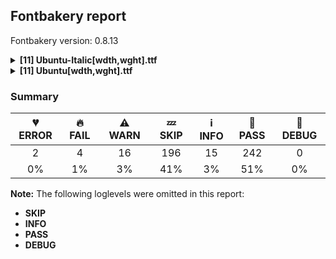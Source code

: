 ## Fontbakery report

Fontbakery version: 0.8.13

<details><summary><b>[11] Ubuntu-Italic[wdth,wght].ttf</b></summary><div><details><summary>💔 <b>ERROR:</b> Familyname must be unique according to namecheck.fontdata.com (<a href="https://font-bakery.readthedocs.io/en/stable/fontbakery/profiles/googlefonts.html#com.google.fonts/check/fontdata_namecheck">com.google.fonts/check/fontdata_namecheck</a>)</summary><div>


* 💔 **ERROR** Failed to access: http://namecheck.fontdata.com.
		This check relies on the external service http://namecheck.fontdata.com via the internet. While the service cannot be reached or does not respond this check is broken.

		You can exclude this check with the command line option:
		-x com.google.fonts/check/fontdata_namecheck

		Or you can wait until the service is available again.
		If the problem persists please report this issue at: https://github.com/googlefonts/fontbakery/issues

		Original error message:
		<class 'requests.exceptions.ConnectionError'> [code: namecheck-service]
</div></details><details><summary>🔥 <b>FAIL:</b> Copyright notices match canonical pattern in fonts (<a href="https://font-bakery.readthedocs.io/en/stable/fontbakery/profiles/googlefonts.html#com.google.fonts/check/font_copyright">com.google.fonts/check/font_copyright</a>)</summary><div>


* 🔥 **FAIL** Name Table entry: Copyright notices should match a pattern similar to: "Copyright 2019 The Familyname Project Authors (git url)"
But instead we have got:
"Copyright 2011, 2022, 2023 Canonical Ltd. Licensed under the Ubuntu Font Licence 1.0" [code: bad-notice-format]
</div></details><details><summary>🔥 <b>FAIL:</b> Check variable font instances (<a href="https://font-bakery.readthedocs.io/en/stable/fontbakery/profiles/googlefonts.html#com.google.fonts/check/fvar_instances">com.google.fonts/check/fvar_instances</a>)</summary><div>


* 🔥 **FAIL** fvar instances are incorrect:
- Delete additional instances

| Name | current | expected |
| :--- | :--- | :--- |
| Condensed Thin Italic | wdth=75.0, wght=100.0 | N/A |
| Condensed SemiBold Italic | wdth=75.0, wght=600.0 | N/A |
| Condensed Light Italic | wdth=75.0, wght=300.0 | N/A |
| Condensed Bold Italic | wdth=75.0, wght=700.0 | N/A |
| Condensed Italic | wdth=75.0, wght=400.0 | N/A |
| Condensed ExtraLight Italic | wdth=75.0, wght=200.0 | N/A |
| Condensed ExtraBold Italic | wdth=75.0, wght=800.0 | N/A |
| Condensed Medium Italic | wdth=75.0, wght=500.0 | N/A |
| Thin Italic | wdth=100.0, wght=100.0 | wdth=100.0, wght=100.0 |
| ExtraLight Italic | wdth=100.0, wght=200.0 | wdth=100.0, wght=200.0 |
| Light Italic | wdth=100.0, wght=300.0 | wdth=100.0, wght=300.0 |
| Italic | wdth=100.0, wght=400.0 | wdth=100.0, wght=400.0 |
| Medium Italic | wdth=100.0, wght=500.0 | wdth=100.0, wght=500.0 |
| SemiBold Italic | wdth=100.0, wght=600.0 | wdth=100.0, wght=600.0 |
| Bold Italic | wdth=100.0, wght=700.0 | wdth=100.0, wght=700.0 |
| ExtraBold Italic | wdth=100.0, wght=800.0 | wdth=100.0, wght=800.0 | [code: bad-fvar-instances]
</div></details><details><summary>⚠ <b>WARN:</b> Glyphs are similiar to Google Fonts version? (<a href="https://font-bakery.readthedocs.io/en/stable/fontbakery/profiles/googlefonts.html#com.google.fonts/check/production_glyphs_similarity">com.google.fonts/check/production_glyphs_similarity</a>)</summary><div>


* ⚠ **WARN** Following glyphs differ greatly from Google Fonts version:
	* A
	* AE
	* AEacute
	* Aacute
	* Abreve
	* Acircumflex
	* Adieresis
	* Agrave
	* Alpha
	* Alphatonos and 959 more.

Use -F or --full-lists to disable shortening of long lists.
</div></details><details><summary>⚠ <b>WARN:</b> Is there kerning info for non-ligated sequences? (<a href="https://font-bakery.readthedocs.io/en/stable/fontbakery/profiles/googlefonts.html#com.google.fonts/check/kerning_for_non_ligated_sequences">com.google.fonts/check/kerning_for_non_ligated_sequences</a>)</summary><div>


* ⚠ **WARN** GPOS table lacks kerning info for the following non-ligated sequences:

	- f + f

	- f + i

	- i + f

	- f + l

	- l + f 

	- i + l [code: lacks-kern-info]
</div></details><details><summary>⚠ <b>WARN:</b> Ensure fonts have ScriptLangTags declared on the 'meta' table. (<a href="https://font-bakery.readthedocs.io/en/stable/fontbakery/profiles/googlefonts.html#com.google.fonts/check/meta/script_lang_tags">com.google.fonts/check/meta/script_lang_tags</a>)</summary><div>


* ⚠ **WARN** This font file does not have a 'meta' table. [code: lacks-meta-table]
</div></details><details><summary>⚠ <b>WARN:</b> Check font contains no unreachable glyphs (<a href="https://font-bakery.readthedocs.io/en/stable/fontbakery/profiles/universal.html#com.google.fonts/check/unreachable_glyphs">com.google.fonts/check/unreachable_glyphs</a>)</summary><div>


* ⚠ **WARN** The following glyphs could not be reached by codepoint or substitution rules:

	- IJacute

	- NULL

	- ampersand.001

	- ijacute 

	- uni030C.alt
 [code: unreachable-glyphs]
</div></details><details><summary>⚠ <b>WARN:</b> Does the font contain a soft hyphen? (<a href="https://font-bakery.readthedocs.io/en/stable/fontbakery/profiles/universal.html#com.google.fonts/check/soft_hyphen">com.google.fonts/check/soft_hyphen</a>)</summary><div>


* ⚠ **WARN** This font has a 'Soft Hyphen' character. [code: softhyphen]
</div></details><details><summary>⚠ <b>WARN:</b> Detect any interpolation issues in the font. (<a href="https://font-bakery.readthedocs.io/en/stable/fontbakery/profiles/universal.html#com.google.fonts/check/interpolation_issues">com.google.fonts/check/interpolation_issues</a>)</summary><div>


* ⚠ **WARN** Interpolation issues were found in the font: 	- Contour 1 start point differs in glyph 'zero' between location <fontTools.ttLib.ttGlyphSet._TTGlyphSetGlyf object at 0x1209b47c0> and location <fontTools.ttLib.ttGlyphSet._TTGlyphSetGlyf object at 0x11f039490>

	- Contour 1 start point differs in glyph 'o' between location <fontTools.ttLib.ttGlyphSet._TTGlyphSetGlyf object at 0x1209b47c0> and location <fontTools.ttLib.ttGlyphSet._TTGlyphSetGlyf object at 0x11f039490>

	- Contour 1 start point differs in glyph 'ohorn' between location <fontTools.ttLib.ttGlyphSet._TTGlyphSetGlyf object at 0x1209b47c0> and location <fontTools.ttLib.ttGlyphSet._TTGlyphSetGlyf object at 0x11f039490>

	- Contour 1 start point differs in glyph 'uni01A3' between location <fontTools.ttLib.ttGlyphSet._TTGlyphSetGlyf object at 0x1209b47c0> and location <fontTools.ttLib.ttGlyphSet._TTGlyphSetGlyf object at 0x11f039490>

	- Contour 1 start point differs in glyph 'uni01EB' between location <fontTools.ttLib.ttGlyphSet._TTGlyphSetGlyf object at 0x1209b47c0> and location <fontTools.ttLib.ttGlyphSet._TTGlyphSetGlyf object at 0x11f039490>

	- Contour 1 start point differs in glyph 'yucy' between location <fontTools.ttLib.ttGlyphSet._TTGlyphSetGlyf object at 0x1209b47c0> and location <fontTools.ttLib.ttGlyphSet._TTGlyphSetGlyf object at 0x11f039490> 

	- Contour order differs in glyph 'ijacute': [0, 1, 2, 3] in <fontTools.ttLib.ttGlyphSet._TTGlyphSetGlyf object at 0x1209b47c0>, [0, 1, 3, 2] in <fontTools.ttLib.ttGlyphSet._TTGlyphSetGlyf object at 0x11f039310>. [code: interpolation-issues]
</div></details><details><summary>⚠ <b>WARN:</b> Check glyphs in mark glyph class are non-spacing. (<a href="https://font-bakery.readthedocs.io/en/stable/fontbakery/profiles/gdef.html#com.google.fonts/check/gdef_spacing_marks">com.google.fonts/check/gdef_spacing_marks</a>)</summary><div>


* ⚠ **WARN** The following spacing glyphs may be in the GDEF mark glyph class by mistake:
	 acute.asc (unencoded), caron.asc (unencoded), circumflex.asc (unencoded), dieresistonos (U+0385), tonos (U+0384), uni1FBE (U+1FBE), uni1FBF (U+1FBF), uni1FC0 (U+1FC0), uni1FC1 (U+1FC1), uni1FCD (U+1FCD) and 10 more.

Use -F or --full-lists to disable shortening of long lists. [code: spacing-mark-glyphs]
</div></details><details><summary>⚠ <b>WARN:</b> Check GDEF mark glyph class doesn't have characters that are not marks. (<a href="https://font-bakery.readthedocs.io/en/stable/fontbakery/profiles/gdef.html#com.google.fonts/check/gdef_non_mark_chars">com.google.fonts/check/gdef_non_mark_chars</a>)</summary><div>


* ⚠ **WARN** The following non-mark characters should not be in the GDEF mark glyph class:
	 U+0384, U+0385, U+1FBE, U+1FBF, U+1FC0, U+1FC1, U+1FCD, U+1FCE, U+1FCF, U+1FDD and 7 more.

Use -F or --full-lists to disable shortening of long lists. [code: non-mark-chars]
</div></details><br></div></details><details><summary><b>[11] Ubuntu[wdth,wght].ttf</b></summary><div><details><summary>💔 <b>ERROR:</b> Familyname must be unique according to namecheck.fontdata.com (<a href="https://font-bakery.readthedocs.io/en/stable/fontbakery/profiles/googlefonts.html#com.google.fonts/check/fontdata_namecheck">com.google.fonts/check/fontdata_namecheck</a>)</summary><div>


* 💔 **ERROR** Failed to access: http://namecheck.fontdata.com.
		This check relies on the external service http://namecheck.fontdata.com via the internet. While the service cannot be reached or does not respond this check is broken.

		You can exclude this check with the command line option:
		-x com.google.fonts/check/fontdata_namecheck

		Or you can wait until the service is available again.
		If the problem persists please report this issue at: https://github.com/googlefonts/fontbakery/issues

		Original error message:
		<class 'requests.exceptions.ConnectionError'> [code: namecheck-service]
</div></details><details><summary>🔥 <b>FAIL:</b> Copyright notices match canonical pattern in fonts (<a href="https://font-bakery.readthedocs.io/en/stable/fontbakery/profiles/googlefonts.html#com.google.fonts/check/font_copyright">com.google.fonts/check/font_copyright</a>)</summary><div>


* 🔥 **FAIL** Name Table entry: Copyright notices should match a pattern similar to: "Copyright 2019 The Familyname Project Authors (git url)"
But instead we have got:
"Copyright 2011, 2022, 2023 Canonical Ltd. Licensed under the Ubuntu Font Licence 1.0" [code: bad-notice-format]
</div></details><details><summary>🔥 <b>FAIL:</b> Check variable font instances (<a href="https://font-bakery.readthedocs.io/en/stable/fontbakery/profiles/googlefonts.html#com.google.fonts/check/fvar_instances">com.google.fonts/check/fvar_instances</a>)</summary><div>


* 🔥 **FAIL** fvar instances are incorrect:
- Delete additional instances

| Name | current | expected |
| :--- | :--- | :--- |
| Condensed ExtraBold | wdth=75.0, wght=800.0 | N/A |
| Condensed Medium | wdth=75.0, wght=500.0 | N/A |
| Condensed SemiBold | wdth=75.0, wght=600.0 | N/A |
| Condensed Thin | wdth=75.0, wght=100.0 | N/A |
| Condensed ExtraLight | wdth=75.0, wght=200.0 | N/A |
| Condensed Regular | wdth=75.0, wght=400.0 | N/A |
| Condensed Light | wdth=75.0, wght=300.0 | N/A |
| Condensed Bold | wdth=75.0, wght=700.0 | N/A |
| Thin | wdth=100.0, wght=100.0 | wdth=100.0, wght=100.0 |
| ExtraLight | wdth=100.0, wght=200.0 | wdth=100.0, wght=200.0 |
| Light | wdth=100.0, wght=300.0 | wdth=100.0, wght=300.0 |
| Regular | wdth=100.0, wght=400.0 | wdth=100.0, wght=400.0 |
| Medium | wdth=100.0, wght=500.0 | wdth=100.0, wght=500.0 |
| SemiBold | wdth=100.0, wght=600.0 | wdth=100.0, wght=600.0 |
| Bold | wdth=100.0, wght=700.0 | wdth=100.0, wght=700.0 |
| ExtraBold | wdth=100.0, wght=800.0 | wdth=100.0, wght=800.0 | [code: bad-fvar-instances]
</div></details><details><summary>⚠ <b>WARN:</b> Ensure files are not too large. (<a href="https://font-bakery.readthedocs.io/en/stable/fontbakery/profiles/googlefonts.html#com.google.fonts/check/file_size">com.google.fonts/check/file_size</a>)</summary><div>


* ⚠ **WARN** Font file is 1.0Mb; ideally it should be less than 1.0Mb [code: large-font]
</div></details><details><summary>⚠ <b>WARN:</b> Glyphs are similiar to Google Fonts version? (<a href="https://font-bakery.readthedocs.io/en/stable/fontbakery/profiles/googlefonts.html#com.google.fonts/check/production_glyphs_similarity">com.google.fonts/check/production_glyphs_similarity</a>)</summary><div>


* ⚠ **WARN** Following glyphs differ greatly from Google Fonts version:
	* A
	* AE
	* AEacute
	* Aacute
	* Abreve
	* Acircumflex
	* Adieresis
	* Agrave
	* Alpha
	* Alphatonos and 959 more.

Use -F or --full-lists to disable shortening of long lists.
</div></details><details><summary>⚠ <b>WARN:</b> Is there kerning info for non-ligated sequences? (<a href="https://font-bakery.readthedocs.io/en/stable/fontbakery/profiles/googlefonts.html#com.google.fonts/check/kerning_for_non_ligated_sequences">com.google.fonts/check/kerning_for_non_ligated_sequences</a>)</summary><div>


* ⚠ **WARN** GPOS table lacks kerning info for the following non-ligated sequences:

	- f + f

	- f + i

	- i + f

	- f + l

	- l + f 

	- i + l [code: lacks-kern-info]
</div></details><details><summary>⚠ <b>WARN:</b> Ensure fonts have ScriptLangTags declared on the 'meta' table. (<a href="https://font-bakery.readthedocs.io/en/stable/fontbakery/profiles/googlefonts.html#com.google.fonts/check/meta/script_lang_tags">com.google.fonts/check/meta/script_lang_tags</a>)</summary><div>


* ⚠ **WARN** This font file does not have a 'meta' table. [code: lacks-meta-table]
</div></details><details><summary>⚠ <b>WARN:</b> Check font contains no unreachable glyphs (<a href="https://font-bakery.readthedocs.io/en/stable/fontbakery/profiles/universal.html#com.google.fonts/check/unreachable_glyphs">com.google.fonts/check/unreachable_glyphs</a>)</summary><div>


* ⚠ **WARN** The following glyphs could not be reached by codepoint or substitution rules:

	- IJacute 

	- ijacute
 [code: unreachable-glyphs]
</div></details><details><summary>⚠ <b>WARN:</b> Does the font contain a soft hyphen? (<a href="https://font-bakery.readthedocs.io/en/stable/fontbakery/profiles/universal.html#com.google.fonts/check/soft_hyphen">com.google.fonts/check/soft_hyphen</a>)</summary><div>


* ⚠ **WARN** This font has a 'Soft Hyphen' character. [code: softhyphen]
</div></details><details><summary>⚠ <b>WARN:</b> Check glyphs in mark glyph class are non-spacing. (<a href="https://font-bakery.readthedocs.io/en/stable/fontbakery/profiles/gdef.html#com.google.fonts/check/gdef_spacing_marks">com.google.fonts/check/gdef_spacing_marks</a>)</summary><div>


* ⚠ **WARN** The following spacing glyphs may be in the GDEF mark glyph class by mistake:
	 acute_greek.sc (unencoded), dieresistonos (U+0385), grave_greek.sc (unencoded), tonos (U+0384), tonos.sc (unencoded), uni1FBE (U+1FBE), uni1FBF (U+1FBF), uni1FBF.sc (unencoded), uni1FC0 (U+1FC0), uni1FC1 (U+1FC1) and 17 more.

Use -F or --full-lists to disable shortening of long lists. [code: spacing-mark-glyphs]
</div></details><details><summary>⚠ <b>WARN:</b> Check GDEF mark glyph class doesn't have characters that are not marks. (<a href="https://font-bakery.readthedocs.io/en/stable/fontbakery/profiles/gdef.html#com.google.fonts/check/gdef_non_mark_chars">com.google.fonts/check/gdef_non_mark_chars</a>)</summary><div>


* ⚠ **WARN** The following non-mark characters should not be in the GDEF mark glyph class:
	 U+0384, U+0385, U+1FBE, U+1FBF, U+1FC0, U+1FC1, U+1FCD, U+1FCE, U+1FCF, U+1FDD and 6 more.

Use -F or --full-lists to disable shortening of long lists. [code: non-mark-chars]
</div></details><br></div></details>

### Summary

| 💔 ERROR | 🔥 FAIL | ⚠ WARN | 💤 SKIP | ℹ INFO | 🍞 PASS | 🔎 DEBUG |
|:-----:|:----:|:----:|:----:|:----:|:----:|:----:|
| 2 | 4 | 16 | 196 | 15 | 242 | 0 |
| 0% | 1% | 3% | 41% | 3% | 51% | 0% |

**Note:** The following loglevels were omitted in this report:
* **SKIP**
* **INFO**
* **PASS**
* **DEBUG**
